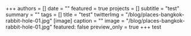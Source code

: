 +++
authors = []
date = ""
featured = true
projects = []
subtitle = "test"
summary = ""
tags = []
title = "test"
twitterImg = "/blog/places-bangkok-rabbit-hole-01.jpg"
[image]
caption = ""
image = "/blog/places-bangkok-rabbit-hole-01.jpg"
featured: false
preview_only = true
+++
test

